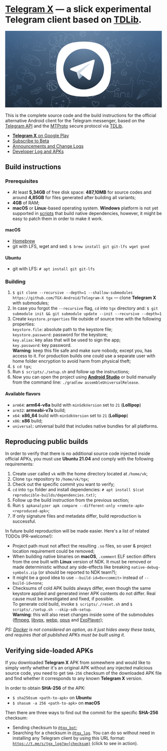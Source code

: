 # [Telegram X](https://play.google.com/store/apps/details?id=org.thunderdog.challegram) — a slick experimental Telegram client based on [TDLib](https://core.telegram.org/tdlib).

![Telegram X](/images/feature.png)

This is the complete source code and the build instructions for the official alternative Android client for the Telegram messenger, based on the [Telegram API](https://core.telegram.org/api) and the [MTProto](https://core.telegram.org/mtproto) secure protocol via [TDLib](https://github.com/TGX-Android/tdlib).

* [**Telegram X** on Google Play](http://play.google.com/store/apps/details?id=org.thunderdog.challegram)
* [Subscribe to Beta](https://play.google.com/apps/testing/org.thunderdog.challegram)
* [Announcements and Change Logs](https://t.me/tgx_android)
* [Developer Log and APKs](https://t.me/tgx_log)

## Build instructions

### Prerequisites

* At least **5,34GB** of free disk space: **487,10MB** for source codes and around **4,85GB** for files generated after building all variants;
* **4GB** of RAM;
* **macOS** or **Linux**-based operating system. **Windows** platform is not yet supported in [scripts](/scripts) that build native dependencies, however, it might be easy to patch them in order to make it work.

#### macOS

* [Homebrew](https://brew.sh)
* git with LFS, wget and sed: `$ brew install git git-lfs wget gsed` 

#### Ubuntu

* git with LFS: `# apt install git git-lfs`

### Building

1. `$ git clone --recursive --depth=1 --shallow-submodules https://github.com/TGX-Android/Telegram-X tgx` — clone **Telegram X** with submodules;
2. In case you forgot the `--recursive` flag, `cd` into `tgx` directory and: `$ git submodule init && git submodule update --init --recursive --depth=1` 
3. Create `keystore.properties` file outside of source tree with the following properties:<br/>`keystore.file`: absolute path to the keystore file;<br/>`keystore.password`: password for the keystore;<br/>`key.alias`: key alias that will be used to sign the app;<br/>`key.password`: key password.<br/>**Warning**: keep this file safe and make sure nobody, except you, has access to it. For production builds one could use a separate user with home folder encryption to avoid harm from physical theft;
4. `$ cd tgx`;
5. Run `$ scripts/./setup.sh` and follow up the instructions;
6. Now you can open the project using **[Android Studio](https://developer.android.com/studio/)** or build manually from the command line: `./gradlew assembleUniversalRelease`.

#### Available flavors

* `arm64`: **arm64-v8a** build with `minSdkVersion` set to `21` (**Lollipop**) 
* `arm32`: **armeabi-v7a** build;
* `x64`: **x86_64** build with `minSdkVersion` set to `21` (**Lollipop**)
* `x86`: **x86** build;
* `universal`: universal build that includes native bundles for all platforms.

## Reproducing public builds

In order to verify that there is no additional source code injected inside official APKs, you must use **Ubuntu 21.04** and comply with the following requirements:

1. Create user called `vk` with the home directory located at `/home/vk`;
2. Clone `tgx` repository to `/home/vk/tgx`;
3. Check out the specific commit you want to verify;
4. `cd` into `tgx` folder and install dependencies: `# apt install $(cat reproducible-builds/dependencies.txt)`;
5. Follow up the build instruction from the previous section;
6. Run `$ apkanalyzer apk compare --different-only <remote-apk> <reproduced-apk>`;
7. If only signature files and metadata differ, build reproduction is successful.

In future build reproduction will be made easier. Here's a list of related TODOs (PR-welcome!):

* Project path must not affect the resulting `.so` files, so user & project location requirement could be removed;
* When building native binaries on **macOS**, `.comment` ELF section differs from the one built with **Linux** version of NDK. It must be removed or made deterministic without any side-effects like breaking `native-debug-symbols.zip` (or should be reported to NDK team?);
* It might be a good idea to use `--build-id=0x<commit>` instead of `--build-id=none`;
* Checksums of cold APK builds always differ, even though the same keystore applied and generated inner APK contents do not differ. Real cause must be investigated and fixed, if possible.<br/>To generate cold build, invoke `$ scripts/./reset.sh` and `$ scripts/./setup.sh --skip-sdk-setup`.<br/>**Warning**: this will also reset changes inside some of the submodules ([ffmpeg](/app/jni/thirdparty/ffmpeg), [libvpx](/app/jni/thirdparty/libvpx), [webp](/app/jni/thirdparty/webp), [opus](/app/jni/thirdparty/opus) and [ExoPlayer](/app/jni/thirdparty/exoplayer));


<i>PS: [Docker](/Dockerfile) is not considered an option, as it just hides away these tasks, and requires that all published APKs must be built using it.</i>

## Verifying side-loaded APKs

If you downloaded **Telegram X** APK from somewhere and would like to simply verify whether it's an original APK without any injected malicious source code, you need to get `SHA-256` checksum of the downloaded APK file and find whether it corresponds to any known **Telegram X** version.

In order to obtain **SHA-256** of the APK:
* `$ sha256sum <path-to-apk>` on **Ubuntu**
* `$ shasum -a 256 <path-to-apk>` on **macOS**

Then there are three ways to find out the commit for the specific **SHA-256** checksum:

* Sending checksum to [`@tgx_bot`](https://t.me/tgx_bot);
* Searching for a checksum in [`@tgx_log`](https://t.me/tgx_log). You can do so without need in installing any Telegram client by using this URL format: [`https://t.me/s/tgx_log?q={checksum}`](https://t.me/s/tgx_log?q=c541ebb0a3ae7bb6e6bd155530f375d567b8aef1761fdd942fb5d69af62e24ae) (click to see in action).